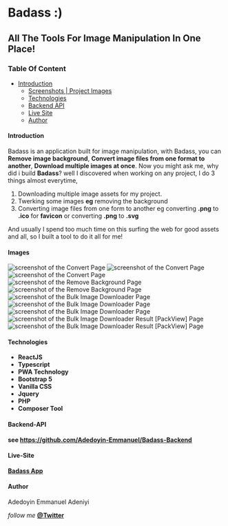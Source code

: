 # Badass :)
## All The Tools For Image Manipulation In One Place!

### Table Of Content

- [Introduction](#Introduction)
  - [Screenshots | Project Images](#Images)
  - [Technologies](#Technologies)
  - [Backend API](#Backend-API)
  - [Live Site](#Live-Site)
  - [Author](#author)

#### Introduction

Badass is an application built for image manipulation, with Badass, you can **Remove image background**, **Convert image files from one format to another**, **Download multiple images at once**. Now you might ask me, why did i build **Badass**? well I discovered when working on any project, I do 3 things almost everytime, 

1. Downloading multiple image assets for my project.
2. Twerking some images **eg** removing the background
3. Converting image files from one form to another eg converting **.png** to **.ico** for **favicon** or converting **.png** to **.svg**  

And usually I spend too much time on this surfing the web for good assets and all, so I built a tool to do it all for me!

#### Images 


![screenshot of the Convert Page](/src/assets/screenshots/screenshot1.png)
![screenshot of the Convert Page](/src/assets/screenshots/screenshot2.png)
![screenshot of the Convert Page](/src/assets/screenshots/screenshot3.png)
![screenshot of the Remove Background Page](/src/assets/screenshots/screenshot4.png)
![screenshot of the Remove Background Page](/src/assets/screenshots/screenshot5.png)
![screenshot of the Bulk Image Downloader Page](/src/assets/screenshots/screenshot6.png)
![screenshot of the Bulk Image Downloader Page](/src/assets/screenshots/screenshot7.png)
![screenshot of the Bulk Image Downloader Page](/src/assets/screenshots/screenshot8.png)
![screenshot of the Bulk Image Downloader Result [PackView] Page](/src/assets/screenshots/screenshot9.png)
![screenshot of the Bulk Image Downloader Result [PackView] Page](/src/assets/screenshots/screenshot10.png)
#### Technologies

- **ReactJS**
- **Typescript**
- **PWA Technology**
- **Bootstrap 5**
- **Vanilla CSS**
- **Jquery**
- **PHP**
- **Composer Tool**

#### Backend-API
**see https://github.com/Adedoyin-Emmanuel/Badass-Backend**


#### Live-Site
 **[Badass App](https://badass-app.vercel.app/)**

#### Author

Adedoyin Emmanuel Adeniyi

*follow me* **[@Twitter](https://twitter.com/Emmysoft_Tm/)**
